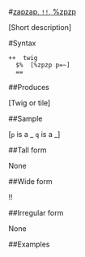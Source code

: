 #[zapzap, `!!`, %zpzp](#zpzp)

[Short description]

#Syntax

    ++  twig  
      $%  [%zpzp p=~]
      ==

##Produces

[Twig or tile]

##Sample

[`p` is a _
`q` is a _]

##Tall form

None

##Wide form

!!

##Irregular form

None

##Examples




